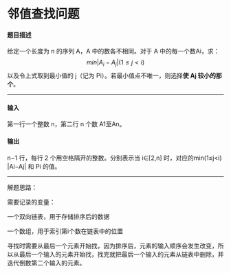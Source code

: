 # 邻值查找问题

#### 题目描述

给定一个长度为 n 的序列 A，A 中的数各不相同。对于 A 中的每一个数Ai，求：
$$
min|A_i−A_j| (1≤j<i) ⁡
$$
以及令上式取到最小值的 j（记为 Pi）。若最小值点不唯一，则选择**使 Aj 较小的那个**。

------

#### 输入

 第一行一个整数 n，第二行 n 个数 A1至An。

#### 输出

n−1 行，每行 2 个用空格隔开的整数。分别表示当 i∈[2,n] 时，对应的min(1≤j<i) ⁡|Ai−Aj| 和 Pi 的值。

----



解题思路：

需要记录的变量：

一个双向链表，用于存储排序后的数据

一个数组，用于索引第i个数在链表中的位置



寻找时需要从最后一个元素开始找，因为排序后，元素的输入顺序会发生改变，所以从最后一个输入的元素开始找，找完就把最后一个输入的元素从链表中删除，并迭代倒数第二个输入的元素。



